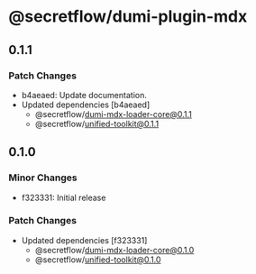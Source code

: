 # @secretflow/dumi-plugin-mdx

## 0.1.1

### Patch Changes

- b4aeaed: Update documentation.
- Updated dependencies [b4aeaed]
  - @secretflow/dumi-mdx-loader-core@0.1.1
  - @secretflow/unified-toolkit@0.1.1

## 0.1.0

### Minor Changes

- f323331: Initial release

### Patch Changes

- Updated dependencies [f323331]
  - @secretflow/dumi-mdx-loader-core@0.1.0
  - @secretflow/unified-toolkit@0.1.0
